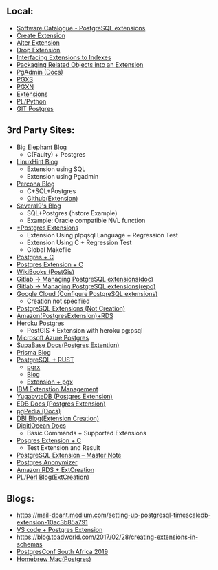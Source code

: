 ## Local:
- [Software Catalogue - PostgreSQL extensions](https://www.postgresql.org/download/products/6-postgresql-extensions/)
- [Create Extension](https://www.postgresql.org/docs/current/sql-createextension.html)
- [Alter Extension](https://www.postgresql.org/docs/current/sql-alterextension.html)
- [Drop Extension](https://www.postgresql.org/docs/current/sql-dropextension.html)
- [Interfacing Extensions to Indexes](https://www.postgresql.org/docs/15/xindex.html)
- [Packaging Related Objects into an Extension](https://www.postgresql.org/docs/15/extend-extensions.html)
- [PgAdmin (Docs)](https://www.pgadmin.org/docs/pgadmin4/6.18/extension_dialog.html)
- [PGXS](https://www.postgresql.org/docs/15/extend-pgxs.html)
- [PGXN](https://www.google.com/url?sa=t&rct=j&q=&esrc=s&source=web&cd=&cad=rja&uact=8&ved=2ahUKEwjXj8CMsfT-AhVDT2wGHbKZBdo4HhAWegQIChAB&url=https%3A%2F%2Fmanager.pgxn.org%2Fhowto&usg=AOvVaw32n2kRHVEY4hgA1pQlJG7M)
- [Extensions](https://www.postgresql.org/docs/current/extend.html)
- [PL/Python ](https://www.postgresql.org/docs/current/plpython.html)
- [GIT Postgres](https://git.postgresql.org/gitweb/?p=postgresql.git)

## 3rd Party Sites:
- [Big Elephant Blog](http://big-elephants.com/blog/categories/postgres/)
  - C(Faulty) + Postgres  
- [LinuxHint Blog](https://linuxhint.com/create-extension-postgres/)
  - Extension using SQL
  - Extension using Pgadmin
- [Percona Blog](https://www.percona.com/blog/writing-postgresql-extensions-is-fun-c-language/)
  - C+SQL+Postgres
  - [Github(Extension)](https://github.com/ibrarahmad/Blog-Examples/tree/master/log)
- [Several9's Blog](https://severalnines.com/blog/creating-new-modules-using-postgresql-create-extension/)
  - SQL+Postgres (hstore Example)
  - Example: Oracle compatible NVL function
- [*Postgres Extensions](https://www.highgo.ca/2019/10/01/a-guide-to-create-user-defined-extension-modules-to-postgres/)
  - Extension Using plpqsql Language + Regression Test
  - Extension Using C + Regression Test
  - Global Makefile
- [Postgres + C](https://postgreshelp.com/postgresql-extension/)
- [Postgres Extension + C](https://www.highgo.ca/2020/01/10/how-to-create-test-and-debug-an-extension-written-in-c-for-postgresql/)
- [WikiBooks (PostGis)](https://en.wikibooks.org/wiki/PostgreSQL/Extensions)
- [Gitlab -> Managing PostgreSQL extensions(doc)](https://docs.gitlab.com/ee/install/postgresql_extensions.html)
- [Gitlab -> Managing PostgreSQL extensions(repo)](https://repository.prace-ri.eu/git/help/install/postgresql_extensions.md)
- [Google Cloud (Configure PostgreSQL extensions)](https://cloud.google.com/sql/docs/postgres/extensions)
  - Creation not specified
- [PostgreSQL Extensions (Not Creation)](https://www.educba.com/postgresql-extensions/)
- [Amazon(PostgresExtension)+RDS](https://docs.aws.amazon.com/AmazonRDS/latest/UserGuide/Appendix.PostgreSQL.CommonDBATasks.Extensions.html)
- [Heroku Postgres](https://devcenter.heroku.com/articles/heroku-postgres-extensions-postgis-full-text-search)
  - PostGIS +  Extension with heroku pg:psql 
- [Microsoft Azure Postgres](https://learn.microsoft.com/en-us/sql/azure-data-studio/extensions/postgres-extension?view=sql-server-ver16)
- [SupaBase Docs(Postgres Extention)](https://supabase.com/docs/guides/database/extensions)
- [Prisma Blog](https://www.prisma.io/docs/concepts/components/prisma-schema/postgresql-extensions)
- [PostgreSQL + RUST](https://depth-first.com/articles/2021/08/25/postgres-extensions-in-rust/)
  - [pgrx](https://github.com/tcdi/pgrx)
  - [Blog](https://tech.marksblogg.com/postgresql-extension-rust.html)
  - [Extension + pgx](https://kaiwern.com/posts/2022/07/20/writing-postgresql-extension-in-rust-with-pgx/)
- [IBM Extenstion Management](https://cloud.ibm.com/docs/databases-for-postgresql?topic=databases-for-postgresql-extensions)
- [YugabyteDB (Postgres Extension)](https://docs.yugabyte.com/preview/explore/ysql-language-features/pg-extensions/)
- [EDB Docs (Postgres Extension)](https://www.enterprisedb.com/docs/biganimal/latest/using_cluster/03_modifying_your_cluster/extensions/#working-with-extensions)
- [pgPedia (Docs)](https://pgpedia.info/c/create-extension.html)
- [DBI Blog(Extension Creation)](https://www.dbi-services.com/blog/creating-simple-extensions-for-postgresql/)
- [DigitlOcean Docs](https://docs.digitalocean.com/products/databases/postgresql/details/supported-extensions/)
  - Basic Commands + Supported Extensions
- [Posgres Extension + C](https://dzone.com/articles/postgresql-simple-c-extension-development-for-a-no)
  - Test Extension and Result
- [PostgreSQL Extension – Master Note](https://postgreshelp.com/postgresql-extension/)
- [Postgres Anonymizer](https://postgresql-anonymizer.readthedocs.io/en/latest/INSTALL/#install-on-redhat-centos)
- [Amazon RDS + ExtCreation](https://pganalyze.com/blog/5mins-postgres-pg-tle-custom-extensions-aws-rds-aurora-trusted-languages-hooks)
- [PL/Perl Blog(ExtCreation)](https://www.thelinuxfaq.com/646-install-and-create-perl-extension-in-postgresql-database)


## Blogs:
- https://mail-dpant.medium.com/setting-up-postgresql-timescaledb-extension-10ac3b85a791
- [VS code + Postgres Extension](https://ryanhutzley.medium.com/getting-started-with-the-postgresql-extension-for-vscode-d666c281ec72)
- https://blog.toadworld.com/2017/02/28/creating-extensions-in-schemas
- [PostgresConf South Africa 2019](https://www.youtube.com/watch?v=RXmzt4JwMDw)
- [Homebrew Mac(Postgres)](https://marioyepes.com/install-postgresql-on-mac-with-brew/)
